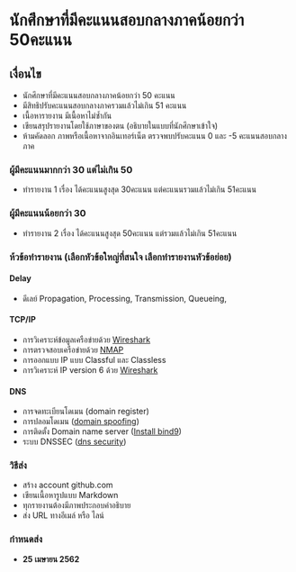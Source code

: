 # นักศึกษาที่มีคะแนนสอบกลางภาคน้อยกว่า 50คะแนน

## เงื่อนไข
* นักศึกษาที่มีคะแนนสอบกลางภาคน้อยกว่า 50 คะแนน 
* มีสิทธิปรับคะแนนสอบกลางภาครวมแล้วไม่เกิน 51 คะแนน
* เนื้อหารายงาน มีเนื้อหาไม่ซ้ำกัน 
* เขียนสรุปรายงานโดยใช้ภาษาของตน (อธิบายในแบบที่นักศึกษาเข้าใจ)
* ห้ามคัดลอก ภาพหรือเนื้อหาจากอินเทอร์เน็ต ตรวจพบปรับคะแนน 0 และ -5 คะแนนสอบกลางภาค

### ผู้มีคะแนนมากกว่า 30 แต่ไม่เกิน 50
* ทำรายงาน 1 เรื่อง ได้คะแนนสูงสุด 30คะแนน แต่คะแนนรวมแล้วไม่เกิน 51คะแนน

### ผู้มีคะแนนน้อยกว่า 30 

* ทำรายงาน 2 เรื่อง ได้คะแนนสูงสุด 50คะแนน แต่รวมแล้วไม่เกิน 51คะแนน

### ห้วข้อทำรายงาน (เลือกหัวข้อใหญ่ที่สนใจ เลือกทำรายงานหัวข้อย่อย)

#### Delay
- ดีเลย์ Propagation, Processing, Transmission, Queueing, 

#### TCP/IP
- การวิเคราะห์ข้อมูลเครือข่ายด้วย [Wireshark](https://www.wireshark.org)
- การตรวจสอบเครือข่ายด้วย [NMAP](https://nmap.org)
- การออกแบบ IP แบบ Classful และ Classless
- การวิเคราะห์ IP version 6 ด้วย [Wireshark](https://www.wireshark.org)

#### DNS

- การจดทะเบียนโดเมน (domain register) 
- การปลอมโดเมน ([domain spoofing](https://www.ettercap-project.org))
- การติดตั้ง Domain name server ([Install bind9](https://medium.com/@rachatatongpagdee/install-and-configure-dns-server-in-ubuntu-16-04-lts-โดยใช้-bind9-306844d54422))
- ระบบ DNSSEC ([dns security](https://www.namecheap.com/support/knowledgebase/subcategory.aspx/2232/dnssec))

### วิธีส่ง
- สร้าง account github.com
- เขียนเนื้อหารูปแบบ Markdown 
- ทุกรายงานต้องมีภาพประกอบคำอธิบาย
- ส่ง URL ทางอีเมล์ หรือ ไลน์

### กำหนดส่ง 

* **25 เมษายน 2562** 


